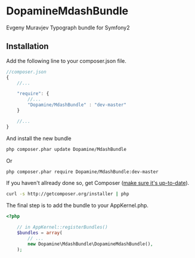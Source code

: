 DopamineMdashBundle
===================

Evgeny Muravjev Typograph bundle for Symfony2

Installation
------------

Add the following line to your composer.json file.

```js
//composer.json
{
    //...

    "require": {
        //...
        "Dopamine/MdashBundle" : "dev-master"
    }

    //...
}
```

And install the new bundle

```bash
php composer.phar update Dopamine/MdashBundle
```

Or

```bash
php composer.phar require Dopamine/MdashBundle:dev-master
```


If you haven't allready done so, get Composer ([make sure it's up-to-date](http://getcomposer.org/doc/03-cli.md#self-update)).

```bash
curl -s http://getcomposer.org/installer | php
```

The final step is to add the bundle to your AppKernel.php.

```php
<?php

    // in AppKernel::registerBundles()
    $bundles = array(
        // ...
        new Dopamine\MdashBundle\DopamineMdashBundle(),
    );
```

